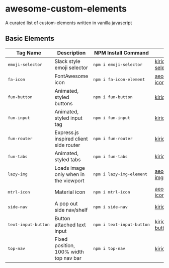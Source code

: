 # awesome-custom-elements
A curated list of custom-elements written in vanilla javascript

## Basic Elements

| Tag Name | Description | NPM Install Command | GitHub |
| -------- | ----------- | ------------------- | ------ |
| <pre>emoji-selector</pre> | Slack style emoji selector | <pre>npm i emoji-selector</pre> | [kiricon/emoji-selector](https://github.com/Kiricon/emoji-selector)|
| <pre>fa-icon</pre> | FontAwesome icon | <pre>npm i fa-icon-element</pre> | [aeolingamenfel/fa-icon](https://github.com/aeolingamenfel/fa-icon) |
| <pre>fun-button</pre> | Animated, styled buttons | <pre>npm i fun-button</pre> | [kiricon/fun-button](https://github.com/Kiricon/fun-button)|
| <pre>fun-input</pre> | Animated, styled input tag | <pre>npm i fun-input</pre> | [kiricon/fun-input](https://github.com/Kiricon/fun-input)|
| <pre>fun-router</pre> | Express.js inspired client side router | <pre>npm i fun-router</pre> | [kiricon/fun-router](https://github.com/Kiricon/fun-router)|
| <pre>fun-tabs</pre> | Animated, styled tabs | <pre>npm i fun-tabs</pre> | [kiricon/fun-tabs](https://github.com/Kiricon/fun-tabs)|
| <pre>lazy-img</pre> | Loads image only when in the viewport | <pre>npm i lazy-img-element</pre> | [aeolingamenfel/lazy-img](https://github.com/aeolingamenfel/lazy-img) |
| <pre>mtrl-icon</pre> | Material icon | <pre>npm i mtrl-icon</pre> | [aeolingamenfel/mtrl-icon](https://github.com/aeolingamenfel/mtrl-icon) |
| <pre>side-nav</pre> | A pop out side nav/shelf | <pre>npm i side-nav</pre> | [kiricon/side-nav](https://github.com/Kiricon/side-nav)|
| <pre>text-input-button</pre> | Button attached text input | <pre>npm i text-input-button</pre> | [kiricon/text-input-button](https://github.com/Kiricon/text-input-button)|
| <pre>top-nav</pre> | Fixed position, 100% width top nav bar | <pre>npm i top-nav</pre> | [kiricon/top-nav](https://github.com/Kiricon/top-nav) |

